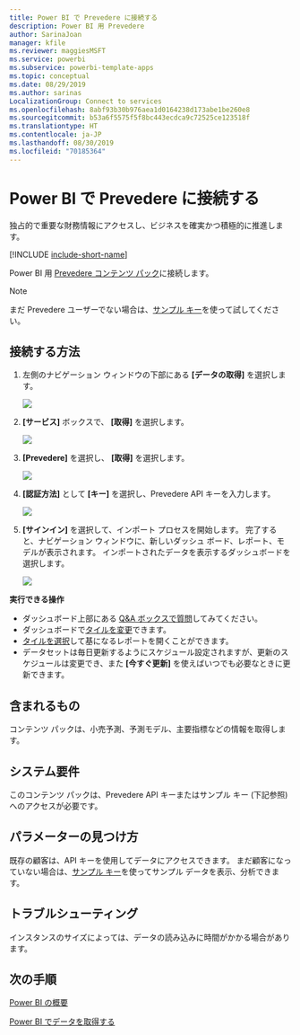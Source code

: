 ```yaml
---
title: Power BI で Prevedere に接続する
description: Power BI 用 Prevedere
author: SarinaJoan
manager: kfile
ms.reviewer: maggiesMSFT
ms.service: powerbi
ms.subservice: powerbi-template-apps
ms.topic: conceptual
ms.date: 08/29/2019
ms.author: sarinas
LocalizationGroup: Connect to services
ms.openlocfilehash: 8abf93b30b976aea1d0164238d173abe1be260e8
ms.sourcegitcommit: b53a6f5575f5f8bc443ecdca9c72525ce123518f
ms.translationtype: HT
ms.contentlocale: ja-JP
ms.lasthandoff: 08/30/2019
ms.locfileid: "70185364"
---
```

# <a name="connect-to-prevedere-with-power-bi"></a>Power BI で Prevedere に接続する
独占的で重要な財務情報にアクセスし、ビジネスを確実かつ積極的に推進します。

[!INCLUDE [include-short-name](./includes/service-deprecate-content-packs.md)]

Power BI 用 [Prevedere コンテンツ パック](https://app.powerbi.com/getdata/services/prevedere)に接続します。

>[!NOTE]
>まだ Prevedere ユーザーでない場合は、[サンプル キー](https://prevederepowerbiconnector.azurewebsites.net/static/learnmore.html)を使って試してください。

## <a name="how-to-connect"></a>接続する方法
1. 左側のナビゲーション ウィンドウの下部にある **[データの取得]** を選択します。
   
   ![](media/service-connect-to-prevedere/getdata.png)
2. **[サービス]** ボックスで、 **[取得]** を選択します。
   
   ![](media/service-connect-to-prevedere/services.png)
3. **[Prevedere]** を選択し、 **[取得]** を選択します。
   
   ![](media/service-connect-to-prevedere/connect.png)
4. **[認証方法]** として **[キー]** を選択し、Prevedere API キーを入力します。
   
    ![](media/service-connect-to-prevedere/creds.png)
5. **[サインイン]** を選択して、インポート プロセスを開始します。 完了すると、ナビゲーション ウィンドウに、新しいダッシュ ボード、レポート、モデルが表示されます。 インポートされたデータを表示するダッシュボードを選択します。
   
     ![](media/service-connect-to-prevedere/dashboard.png)

**実行できる操作**

* ダッシュボード上部にある [Q&A ボックスで質問](consumer/end-user-q-and-a.md)してみてください。
* ダッシュボードで[タイルを変更](service-dashboard-edit-tile.md)できます。
* [タイルを選択](consumer/end-user-tiles.md)して基になるレポートを開くことができます。
* データセットは毎日更新するようにスケジュール設定されますが、更新のスケジュールは変更でき、また **[今すぐ更新]** を使えばいつでも必要なときに更新できます。

## <a name="whats-included"></a>含まれるもの
コンテンツ パックは、小売予測、予測モデル、主要指標などの情報を取得します。

## <a name="system-requirements"></a>システム要件
このコンテンツ パックは、Prevedere API キーまたはサンプル キー (下記参照) へのアクセスが必要です。

## <a name="finding-parameters"></a>パラメーターの見つけ方
<a name="FindingParams"></a>

既存の顧客は、API キーを使用してデータにアクセスできます。 まだ顧客になっていない場合は、[サンプル キー](https://prevederepowerbiconnector.azurewebsites.net/static/learnmore.html)を使ってサンプル データを表示、分析できます。

## <a name="troubleshooting"></a>トラブルシューティング
インスタンスのサイズによっては、データの読み込みに時間がかかる場合があります。

## <a name="next-steps"></a>次の手順
[Power BI の概要](service-get-started.md)

[Power BI でデータを取得する](service-get-data.md)

